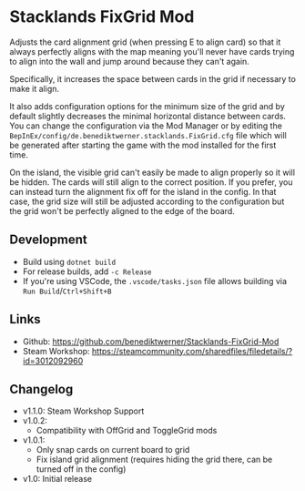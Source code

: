 # Stacklands FixGrid Mod

Adjusts the card alignment grid (when pressing E to align card) so that it always perfectly aligns with the map
meaning you'll never have cards trying to align into the wall and jump around because they can't again.

Specifically, it increases the space between cards in the grid if necessary to make it align.

It also adds configuration options for the minimum size of the grid and by default slightly decreases the minimal horizontal distance between
cards. You can change the configuration via the Mod Manager or by editing the `BepInEx/config/de.benediktwerner.stacklands.FixGrid.cfg` file
which will be generated after starting the game with the mod installed for the first time.

On the island, the visible grid can't easily be made to align properly so it will be hidden. The cards will still align to the
correct position. If you prefer, you can instead turn the alignment fix off for the island in the config. In that case, the grid
size will still be adjusted according to the configuration but the grid won't be perfectly aligned to the edge of the board.

## Development

- Build using `dotnet build`
- For release builds, add `-c Release`
- If you're using VSCode, the `.vscode/tasks.json` file allows building via `Run Build`/`Ctrl+Shift+B`

## Links

- Github: https://github.com/benediktwerner/Stacklands-FixGrid-Mod
- Steam Workshop: https://steamcommunity.com/sharedfiles/filedetails/?id=3012092960

## Changelog

- v1.1.0: Steam Workshop Support
- v1.0.2:
  - Compatibility with OffGrid and ToggleGrid mods
- v1.0.1:
  - Only snap cards on current board to grid
  - Fix island grid alignment (requires hiding the grid there, can be turned off in the config)
- v1.0: Initial release
